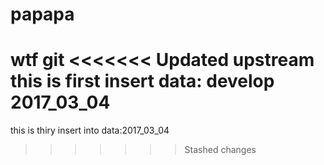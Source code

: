 # papapa
wtf git
<<<<<<< Updated upstream
this is first insert data: develop 2017_03_04
=======
this is thiry insert into data:2017_03_04
>>>>>>> Stashed changes
